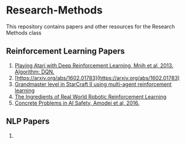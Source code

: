 # Research-Methods
This repository contains papers and other resources for the Research Methods class 

## Reinforcement Learning Papers 
1. [Playing Atari with Deep Reinforcement Learning, Mnih et al, 2013. Algorithm: DQN.](https://www.cs.toronto.edu/~vmnih/docs/dqn.pdf)
2. [https://arxiv.org/abs/1602.01783](https://arxiv.org/abs/1602.01783)
3. [Grandmaster level in StarCraft II using multi-agent reinforcement learning](https://www.nature.com/articles/s41586-019-1724-z.epdf?author_access_token=lZH3nqPYtWJXfDA10W0CNNRgN0jAjWel9jnR3ZoTv0PSZcPzJFGNAZhOlk4deBCKzKm70KfinloafEF1bCCXL6IIHHgKaDkaTkBcTEv7aT-wqDoG1VeO9-wO3GEoAMF9bAOt7mJ0RWQnRVMbyfgH9A%3D%3D)
4. [The Ingredients of Real World Robotic Reinforcement Learning](https://openreview.net/pdf?id=rJe2syrtvS)
5. [Concrete Problems in AI Safety, Amodei et al, 2016.](https://arxiv.org/abs/1606.06565)

## NLP Papers 
1. 
